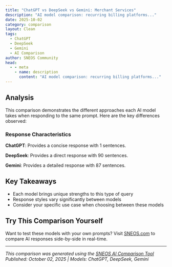 ```yaml
---
title: "ChatGPT vs DeepSeek vs Gemini: Merchant Services"
description: "AI model comparison: recurring billing platforms..."
date: 2025-10-02
category: comparison
layout: Clean
tags:
  - ChatGPT
  - DeepSeek
  - Gemini
  - AI Comparison
author: SNEOS Community
head:
  - - meta
    - name: description
      content: "AI model comparison: recurring billing platforms..."
---
```


<ChatComparison
  title="ChatGPT vs DeepSeek vs Gemini: Merchant Services"
  prompt="recurring billing platforms"
  :responses='{
    "ChatGPT": "Error calling OpenAI API.",
    "DeepSeek": "Of course. Recurring billing platforms are specialized software that automate the process of charging customers on a repeating schedule (monthly, annually, etc.). They are the financial engine behind the Subscription Economy.\n\nHere\u2019s a comprehensive breakdown of recurring billing platforms, from top providers to key features and selection criteria.\n\n### Top Recurring Billing Platforms (Categorized)\n\nThe \u0022best\u0022 platform depends entirely on your business size, industry, and technical needs. Here\u2019s a look at the leaders in different categories.\n\n#### 1. For Startups and SMBs (Ease of Use \u0026 Quick Setup)\n*   **Stripe Billing:** The developer\u0027s favorite. Extremely flexible with a powerful API, but also has a user-friendly dashboard for non-technical users. Excellent documentation and a pay-as-you-go pricing model.\n*   **Chargebee:** A direct competitor to Stripe Billing, often seen as more feature-rich out-of-the-box for subscription management (dunning, retention analytics). Great for SaaS companies.\n*   **Paddle:** An all-in-one solution **for SaaS companies only**. Acts as a Merchant of Record, meaning they handle global tax collection, compliance, and fraud, so you don\u0027t have to. Simplifies things significantly.\n*   **Recurly:** Known for its strong focus on maximizing revenue recovery through sophisticated dunning management (handling failed payments) and a wide range of payment gateways.\n\n#### 2. For Large Enterprises (Scale \u0026 Global Compliance)\n*   **Zuora:** The pioneer and leader in this space for large enterprises. It\u0027s not just a billing system; it\u0027s a full \u0022Subscription Order-to-Cash\u0022 platform. Handles extremely complex billing scenarios, revenue recognition (ASC 606), and global scale.\n*   **Adobe Commerce (Magento) with Extensions:** For large e-commerce businesses that need recurring billing integrated directly into their existing store. Requires extensions like **Stripe Payments** or **Mageplaza Subscription**.\n*   **Salesforce Billing:** The natural choice for companies deeply embedded in the Salesforce ecosystem. It natively integrates with Salesforce CPQ (Quote-to-Cash) and Financial Services Cloud for a unified view of the customer.\n\n#### 3. For E-commerce \u0026 Retail (Shopify Ecosystem)\n*   **Shopify Subscriptions / Recharge:** The dominant players for e-commerce brands using Shopify.\n    *   **Shopify Subscriptions:** The native app, best for simple, product-based subscriptions. Tightly integrated and easy to manage.\n    *   **Recharge:** The most popular third-party app. Offers more flexibility, better customer portals, and advanced features like prepaid subscriptions and swap options. It\u0027s the go-to for scaling subscription box companies.\n\n#### 4. For Payment-First Simplicity\n*   **PayPal Subscriptions:** Very easy to set up buttons and links for recurring payments. Low barrier to entry, but less control and fewer features for managing a complex subscription business.\n*   **Square Subscriptions:** A good fit for small service-based businesses (like salons, trainers, consultants) already using Square\u0027s POS ecosystem.\n\n---\n\n### Key Features to Look For\n\nWhen evaluating platforms, ensure they have these core capabilities:\n\n1.  **Flexible Billing Models:**\n    *   **Recurring:** Fixed monthly/annual fees.\n    *   **Usage-Based/Metered Billing:** Charges based on consumption (e.g., API calls, GB of storage).\n    *   **Hybrid:** A base fee \u002B usage charges.\n    *   **One-Time Fees:** Add-ons, setup fees, etc.\n    *   **Per-Seat Pricing:** Charges per user.\n\n2.  **Subscription Lifecycle Management:**\n    *   Easy upgrades, downgrades, and cancellations.\n    *   Pausing and resuming subscriptions.\n    *   Proration for plan changes.\n\n3.  **Payment Gateway Integration:**\n    *   Supports multiple gateways (Stripe, Adyen, Braintree, etc.) for redundancy and better approval rates.\n    *   Secure storage of payment methods (via PCI-compliant vaults).\n\n4.  **Dunning Management (Smart Retries):**\n    *   Automatically retries failed payments with intelligent logic.\n    *   Sends automated emails to customers to update their payment method.\n    *   This is critical for reducing involuntary churn.\n\n5.  **Revenue Recovery Tools:**\n    *   Automated failed payment workflows.\n    *   Customer self-service portals to update their own payment info.\n    *   Insights into churn reasons.\n\n6.  **International \u0026 Compliance Support:**\n    *   Multi-currency pricing and settlement.\n    *   Handling of VAT, GST, and other regional taxes.\n    *   Compliance with accounting standards like ASC 606 / IFRS 15.\n\n7.  **Analytics and Reporting:**\n    *   Key metrics: MRR/ARR, Churn Rate, LTV, Net Revenue Retention.\n    *   Invoicing and revenue recognition reports.\n\n---\n\n### How to Choose the Right Platform\n\nAsk yourself these questions:\n\n1.  **What is our business model?** (Simple SaaS, usage-based, e-commerce, service-based?)\n2.  **What is our stage and scale?** (Early-stage startup, scaling SMB, or large enterprise?)\n3.  **What is our technical expertise?** (Do we have developers to use an API-first tool like Stripe, or do we need a no-code solution like Chargebee\u0027s dashboard?)\n4.  **What is our budget?** (Consider setup costs, monthly fees, and transaction percentages.)\n5.  **Where are our customers?** (Do we need robust global tax and currency handling?)\n6.  **What other tools do we use?** (Check for native integrations with your CRM, ERP, and accounting software.)\n\n### Summary Table\n\n| Platform | Best For | Key Strength | Pricing Model |\n| :--- | :--- | :--- | :--- |\n| **Stripe Billing** | Startups, Developers | API flexibility \u0026 ecosystem | Pay-as-you-go \u002B small fee |\n| **Chargebee** | SaaS, SMBs | Feature-rich subscription management | Tiered, based on revenue |\n| **Paddle** | SaaS (All-in-one) | Merchant of Record (handles tax/fraud) | Percentage of revenue |\n| **Recurly** | SMBs to Mid-Market | Revenue recovery \u0026 dunning | Tiered \u002B percentage |\n| **Zuora** | Large Enterprises | Complex billing \u0026 global compliance | Enterprise Quote |\n| **Recharge** | E-commerce (Shopify) | Customer portal \u0026 flexibility | Tiered \u002B transaction fee |\n| **PayPal** | Micro-businesses | Simplicity \u0026 brand recognition | Transaction fee only |\n\n**Final Recommendation:**\n\n*   **If you\u0027re a tech-savvy startup:** Start with **Stripe Billing**.\n*   **If you\u0027re a SaaS company wanting an out-of-the-box solution:** Compare **Chargebee** and **Recurly**.\n*   **If you\u0027re a SaaS company wanting to avoid tax/complexity:** Seriously consider **Paddle**.\n*   **If you\u0027re a Shopify store selling subscriptions:** Use **Recharge**.\n*   **If you\u0027re a large enterprise with complex needs:** You\u0027re likely already looking at **Zuora** or **Salesforce Billing**.",
    "Gemini": "Okay, let\u0027s dive into the world of recurring billing platforms.  Here\u0027s a breakdown to help you understand the options, considerations, and key players:\n\n**What is a Recurring Billing Platform?**\n\nA recurring billing platform is software that automates the process of charging customers on a regular, pre-defined schedule.  It handles subscriptions, memberships, payment plans, and other scenarios where customers are billed repeatedly for goods or services.\n\n**Key Features of a Recurring Billing Platform:**\n\n*   **Subscription Management:**\n    *   **Plan Creation:**  Easily set up different subscription tiers, pricing, and billing frequencies (e.g., monthly, quarterly, annually).\n    *   **Customer Management:** Centralized database for storing customer information, payment methods, and subscription details.\n    *   **Subscription Lifecycle Management:**  Handles subscription activation, upgrades, downgrades, cancellations, renewals, and suspensions.\n*   **Payment Processing:**\n    *   **Payment Gateway Integration:**  Connects to payment gateways (e.g., Stripe, PayPal, Braintree, Authorize.net) to securely process payments.\n    *   **Automated Billing:**  Automatically generates and sends invoices on the scheduled billing date.\n    *   **Failed Payment Handling:**  Automated dunning management to retry failed payments, send reminders, and prevent involuntary churn.\n    *   **Multiple Payment Methods:** Supports credit cards, debit cards, ACH (bank transfers), and potentially other payment methods like digital wallets (Apple Pay, Google Pay).\n*   **Invoicing and Reporting:**\n    *   **Automated Invoice Generation:** Creates and sends professional-looking invoices to customers.\n    *   **Reporting and Analytics:**  Provides insights into subscription metrics like MRR (Monthly Recurring Revenue), churn rate, customer lifetime value (CLTV), and more.\n    *   **Tax Handling:**  Some platforms offer tax calculation and compliance features to help businesses manage sales tax.\n*   **Automation and Integration:**\n    *   **API (Application Programming Interface):** Allows integration with other business systems like CRM (Customer Relationship Management), accounting software, and marketing automation platforms.\n    *   **Webhooks:**  Enables real-time notifications about events like subscription changes, payment failures, etc.\n    *   **Workflow Automation:** Automate tasks like sending welcome emails, subscription reminders, or cancellation confirmations.\n*   **Security and Compliance:**\n    *   **PCI DSS Compliance:**  Ensures secure handling of credit card data.\n    *   **Data Encryption:**  Protects sensitive customer information.\n    *   **Fraud Prevention:**  Helps identify and prevent fraudulent transactions.\n*   **Customer Portal:**\n    *   Allows customers to manage their subscriptions, update payment information, view invoices, and more.\n*   **Dunning Management:**\n    *   Automates the process of recovering failed payments.\n    *   Sends automated email sequences to notify users of payment failures.\n    *   Offers options for updating payment information.\n*   **Proration:**\n    *   Calculates and applies pro-rated charges for upgrades, downgrades, or cancellations within a billing cycle.\n\n**Popular Recurring Billing Platforms:**\n\nHere\u0027s a list of some of the most popular and well-regarded platforms, categorized loosely by target market and pricing structure (though pricing is always subject to change, so check the official websites for the most up-to-date information):\n\n**Comprehensive/Enterprise-Level Platforms:** (Often more complex, scalable, and with higher price points)\n\n*   **Chargebee:** A very popular, robust platform with a wide range of features, strong integrations, and excellent customer support.  Good for rapidly scaling businesses.\n*   **Recurly:** Another enterprise-grade solution known for its sophisticated features, robust reporting, and high scalability. Often chosen by large subscription businesses.\n*   **Zuora:** An enterprise-level platform designed for complex subscription models and high-volume billing.  Offers advanced features like revenue recognition and subscription order management.\n*   **Braintree (a PayPal company):** While primarily a payment gateway, Braintree offers strong recurring billing capabilities and is well-suited for businesses that need advanced fraud protection and international payment processing.\n*   **Stripe:**  Primarily a payment gateway, Stripe offers robust recurring billing capabilities through its \u0022Stripe Billing\u0022 product.  Excellent for developers and businesses that want highly customizable solutions.\n*   **Paddle:** Acts as a Merchant of Record, handling sales tax, compliance, and international payments, making it a good choice for SaaS businesses selling globally. Often more expensive.\n\n**Mid-Market/SMB Focused Platforms:** (More affordable and easier to set up than enterprise solutions)\n\n*   **SubscriptionFlow:** Offers a comprehensive suite of features, including subscription management, recurring billing, invoicing, and reporting.\n*   **Zoho Subscriptions:** Part of the Zoho suite of business applications, Zoho Subscriptions provides a simple and affordable recurring billing solution, especially for businesses already using other Zoho products.\n*   **FastSpring:** Another Merchant of Record platform, handling sales tax, compliance, and global payments, aimed at SaaS and software businesses.\n*   **Pabbly Subscription Billing:** A more budget-friendly option with a focus on ease of use and lifetime deals.\n*   **FuseBill:** A comprehensive billing solution, offering features such as usage-based billing, subscription management, and accounts receivable automation.\n*   **AppDirect:** A commerce platform designed for selling cloud services and software subscriptions.\n\n**Platforms Integrated with CRM Systems:**\n\n*   **Salesforce Billing:**  Built on the Salesforce platform, it integrates directly with Salesforce Sales Cloud and Service Cloud for seamless subscription management.\n*   **NetSuite SuiteBilling:**  Integrated within the NetSuite ERP system, providing unified billing and revenue recognition capabilities.\n\n**Niche Platforms:**\n\n*   **MemberPress (WordPress Plugin):**  Specifically designed for membership sites built on WordPress.\n*   **Subbly:**  Specifically geared towards subscription box businesses.\n*   **Cratejoy:** A marketplace for subscription box businesses, also offering tools for managing subscriptions.\n\n**Factors to Consider When Choosing a Platform:**\n\n*   **Business Size and Complexity:**  A small startup has different needs than a large enterprise.\n*   **Subscription Model:**  Consider the complexity of your subscription plans (e.g., tiered pricing, usage-based billing, add-ons).\n*   **Payment Gateway Integration:**  Ensure the platform integrates with your preferred payment gateway(s).\n*   **Reporting and Analytics:**  Look for robust reporting features to track key subscription metrics.\n*   **Integration Capabilities:**  Assess the platform\u0027s ability to integrate with your other business systems.\n*   **Pricing:**  Compare pricing models (e.g., per-transaction fees, monthly subscription fees, tiered pricing).\n*   **Customer Support:**  Evaluate the platform\u0027s customer support options and response times.\n*   **Ease of Use:**  Consider the platform\u0027s user interface and ease of setup.\n*   **Scalability:**  Choose a platform that can scale with your business growth.\n*   **Compliance:**  Ensure the platform complies with relevant regulations (e.g., PCI DSS, GDPR).\n*   **Security:**  Make sure the platform uses secure encryption for your data.\n\n**Pricing Models:**\n\n*   **Transaction-Based:**  You pay a percentage of each transaction, plus a small per-transaction fee.  Common for payment gateways.\n*   **Monthly Subscription:**  You pay a fixed monthly fee based on the number of subscribers or the features you need.\n*   **Tiered Pricing:**  The price depends on the number of subscribers, transactions, or features you use.\n*   **Usage-Based:**  You pay based on the amount of usage, such as the number of API calls or the amount of data processed.\n*   **Custom Pricing:**  Enterprise-level platforms may offer custom pricing based on your specific needs.\n\n**Before You Choose:**\n\n1.  **Define Your Requirements:**  Clearly outline your specific needs and goals for recurring billing.\n2.  **Research and Compare:**  Compare different platforms based on your requirements, pricing, and features.\n3.  **Read Reviews:**  Check online reviews and testimonials to get insights from other users.\n4.  **Request Demos:**  Sign up for free trials or request demos to test the platforms firsthand.\n5.  **Consider Scalability:** Choose a solution that can grow with your business and handle increasing transaction volumes.\n\n**In summary, choosing the right recurring billing platform is a critical decision for any business offering subscription-based products or services. By carefully evaluating your needs, comparing different platforms, and considering the factors outlined above, you can find a solution that streamlines your billing processes, improves customer retention, and drives revenue growth.**\n"
  }'
  published-date="12:02"
/>

## Analysis

This comparison demonstrates the different approaches each AI model takes when responding to the same prompt. Here are the key differences observed:

### Response Characteristics

**ChatGPT**: Provides a concise response with 1 sentences. 

**DeepSeek**: Provides a direct response with 90 sentences. 

**Gemini**: Provides a detailed response with 87 sentences. 

## Key Takeaways

- Each model brings unique strengths to this type of query
- Response styles vary significantly between models
- Consider your specific use case when choosing between these models

## Try This Comparison Yourself

Want to test these models with your own prompts? Visit [SNEOS.com](https://sneos.com) to compare AI responses side-by-side in real-time.

---

*This comparison was generated using the [SNEOS AI Comparison Tool](https://sneos.com)*
*Published: October 02, 2025 | Models: ChatGPT, DeepSeek, Gemini*
